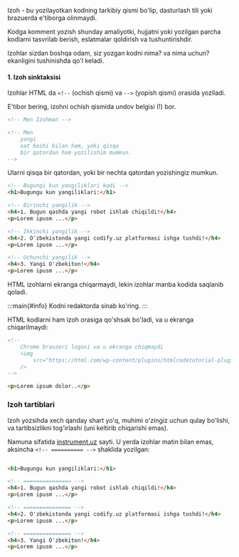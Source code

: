 Izoh - bu yozilayotkan kodning tarkibiy qismi bo'lip, dasturlash tili yoki brazuerda e'tiborga olinmaydi. 

Kodga komment yozish shunday amaliyotki, hujjatni yoki yozilgan parcha kodlarni tasvrilab berish, eslatmalar qoldirish va tushuntirishdir.

Izohlar sizdan boshqa odam, siz yozgan kodni nima? va nima uchun? ekanligini tushinishda qo'l keladi.

#### 1. Izoh sinktaksisi

Izohlar HTML da `<!--` (ochish qismi) va `-->` (yopish qismi) orasida yoziladi.

E'tibor bering, izohni ochish qismida undov belgisi (!) bor.

~~~html
<!-- Men Izohman -->

<!-- Men
    yangi 
    xat boshi bilan ham, yoki qisqa 
    bir qatordan ham yozilishim mumkun.
-->

~~~

Ularni qisqa bir qatordan, yoki bir nechta qatordan yozishingiz mumkun.

~~~html
<!-- Bugungi kun yangiliklari kodi -->
<h1>Bugungu kun yangiliklari:</h1> 

<!-- Birinchi yangilik -->
<h4>1. Bugun qashda yangi robot ishlab chiqildi!</h4>
<p>Lorem ipusm ...</p>

<!-- Ikkinchi yangilik -->
<h4>2. O'zbekistonda yangi codify.uz platformasi ishga tushdi!</h4>
<p>Lorem ipusm ...</p>

<!-- Uchunchi yangilik -->
<h4>3. Yangi O'zbekiton!</h4>
<p>Lorem ipusm ...</p>
~~~

HTML izohlarni ekranga chiqarmaydi, lekin izohlar manba kodida saqlanib qoladi.

:::main{#info}
Kodni redaktorda sinab ko'ring.
:::

HTML kodlarni ham izoh orasiga qo'shsak bo'ladi, va u ekranga chiqarilmaydi:

~~~html
<!--
    Chrome brauzeri logosi va u ekranga chiqmaydi
    <img 
        src="https://html.com/wp-content/plugins/htmlcodetutorial-plugin/assets/images/chrome-true.png"
    />
-->

<p>Lorem ipsum dolor..</p>
~~~

### Izoh tartiblari

Izoh yozsihda xech qanday shart yo'q, muhimi o'zingiz uchun qulay bo'lishi, va tartibsizlikni tog'irlashi (uni keltirib chiqarishi emas).

Namuna sifatida [instrument.uz](https://instrument.uz) sayti. U yerda izohlar matin bilan emas, aksincha `<!-- ========== -->` shaklida yozilgan:

~~~html

<h1>Bugungu kun yangiliklari:</h1> 

<!-- =============== -->
<h4>1. Bugun qashda yangi robot ishlab chiqildi!</h4>
<p>Lorem ipusm ...</p>

<!-- =============== -->
<h4>2. O'zbekistonda yangi codify.uz platformasi ishga tushdi!</h4>
<p>Lorem ipusm ...</p>

<!-- =============== -->
<h4>3. Yangi O'zbekiton!</h4>
<p>Lorem ipusm ...</p>
~~~
